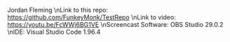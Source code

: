 Jordan Fleming
\nLink to this repo: https://github.com/FunkeyMonk/TestRepo 
\nLink to video: https://youtu.be/FcWWj6BG1VE
\nScreencast Software: OBS Studio 29.0.2
\nIDE: Visual Studio Code 1.96.4
